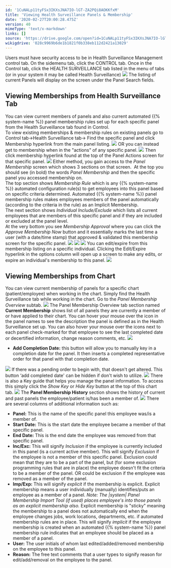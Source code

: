 ```yaml
---
id: '1CuNALp11tyFSx3IKXsJNA7IO-lGT-ZA2PQi8AOKKfxM'
title: 'Viewing Health Surveillance Panels & Membership'
date: '2020-02-27T20:00:28.475Z'
version: 40
mimeType: 'text/x-markdown'
links: []
source: 'https://drive.google.com/open?id=1CuNALp11tyFSx3IKXsJNA7IO-lGT-ZA2PQi8AOKKfxM'
wikigdrive: '028c9969b6de1b1821f0b338eb112d2421a13029'
---
```

Users must have security access to be in Health Surveillance Management control tab. On the sidemenu tab, click the CONTROL tab. Once in the Control tab, click the HEALTH SURVEILLANCE tab listed in the menu of tabs (or in your system it may be called Health Surveillance)
![](../viewing-health-surveillance-panels-and-membership.assets/8559017c3985006ba5394aa58ece891b.png)
The listing of current Panels will display on the screen under the Panel Search fields.

## Viewing Memberships from Health Surveillance Tab

You can view current members of panels and also current automated {{% system-name %}} panel membership rules set up for each specific panel from the Health Surveillance tab found in Control.  
To view existing memberships & membership rules on existing panels go to Control tab→Health Surveillance tab→ Find the specific panel and click Membership hyperlink from the main panel listing.
![](../viewing-health-surveillance-panels-and-membership.assets/152a405ed9a290c61e3e0c92d6b0a89b.png)
OR you can instead get to membership when in the "actions" of any specific panel.
![](../viewing-health-surveillance-panels-and-membership.assets/77a42aa6472c44394ac6ccf2b6b16060.png)
Then click membership hyperlink found at the top of the Panel Actions screen for that specific panel.
![](../viewing-health-surveillance-panels-and-membership.assets/c83548f64fa11f29ef66d91e6a07c099.png)
Either method, you gain access to the *Panel Membership* screen which shows 3 sections on that screen.  At the top you should see (in bold) the words *Panel Membership* and then the specific panel you accessed membership on.  
The top section shows *Membership Rule* which is any {{% system-name %}} automated configuration rule(s) to get employees into this panel based on specific criteria determined. Automated {{% system-name %}} panel membership rules makes employees members of the panel automatically (according to the criteria in the rule) as an Implicit Membership.  
The next section shows *Individual Include/Exclude* which lists all current employees that are members of this specific panel and if they are included or excluded at the panel level.  
At the very bottom you see *Membership Approval* where you can click the *Approve Membership Now* button and it essentially marks the last time a user (with a date/time stamp) that approved & validated this membership screen for the specific panel.
![](../viewing-health-surveillance-panels-and-membership.assets/cd68d728f51233aa305b4aaf45636bd0.png)
![](../viewing-health-surveillance-panels-and-membership.assets/1b37f7cfecb3446d1393db006c5dfc0b.png)
![](../viewing-health-surveillance-panels-and-membership.assets/36e7c80710bf2e27c7c2e3f47c5870bd.png)
You can edit/expire from this membership listing on a specific individual. Clicking the Edit/Expire hyperlink in the options column will open up a screen to make any edits, or expire an individual's membership to this panel.
![](../viewing-health-surveillance-panels-and-membership.assets/8114fb1d16052112a34c523b4bc44c73.png)

## Viewing Memberships from Chart

You can view current membership of panels for a specific chart (patient/employee) when working in the chart. Simply find the Health Surveillance tab while working in the chart. Go to the *Panel Membership Overview* subtab.
![](../viewing-health-surveillance-panels-and-membership.assets/85bd227308c74cc13f998a12e7616ade.png)
The Panel Membership Overview tab section named **Current Membership** shows list of all panels they are currently a member of or have applied to their chart. You can hover your mouse over the icon in the panel names to see the description the panel is defined as in the Health Surveillance set up. You can also hover your mouse over the icons next to each panel check-marked for that employee to see the last completed date or decertified information, change reason comments, etc.
![](../viewing-health-surveillance-panels-and-membership.assets/9810266721eae55384813a5e942e1fc8.png)

* <strong>Add Completion Date:</strong> this button will allow you to manually key in a completion date for the panel. It then inserts a completed representative order for that panel with that completion date.

![](../viewing-health-surveillance-panels-and-membership.assets/56ca0bd126e92b0826af0ab7943280db.png)
If there was a pending order to begin with, that doesn't get altered. This button ‘add completed date' can be hidden if don't wish to utilize.
![](../viewing-health-surveillance-panels-and-membership.assets/2f8bdcad5e282b0f1dc4cd28ccbefb95.png)
There is also a Key guide that helps you manage the panel information. To access this simply click the *Show Key* or *Hide Key* button at the top of this chart tab.
![](../viewing-health-surveillance-panels-and-membership.assets/1661f5f792421cd9e4e916e6fd097d47.png)
The **Panel Membership History** section shows the history of current and past panels the employee/patient is/has been a member of.
![](../viewing-health-surveillance-panels-and-membership.assets/12a92bdfb08337233e38a7276fd79e39.png)
There are several columns of additional information such as:

* <strong>Panel:</strong> This is the name of the specific panel this employee was/is a member of.
* <strong>Start Date:</strong> This is the start date the employee became a member of that specific panel.
* <strong>End Date:</strong> This is the end date the employee was removed from that specific panel.
* <strong>Inc/Exc:</strong> This will signify <em>Inclusion</em> if the employee is currently included in this panel (is a current active member). This will signify <em>Exclusion</em> if the employee is not a member of this specific panel. Exclusion could mean that they are to be a part of the panel, but (for some exclusion programming rules that are in place) the employee doesn't fit the criteria to be a member of the panel. OR could be exclusion if the employee was removed as a member of the panel.
* <strong>Imp/Exp:</strong> This will signify <em>explicit</em> if the membership is explicit. Explicit membership means a user individually (manually) identifies/puts an employee as a member of a panel. <em>Note: The |system| Panel Membership Import Tool (if used) places employee's into those panels as an explicit membership also.</em> Explicit membership is "sticky" meaning the membership to a panel does not automatically end when the employee changes jobs, work locations, departments, etc. if automated membership rules are in place. This will signify <em>implicit</em> if the employee membership is created when an automated {{% system-name %}} panel membership rule indicates that an employee should be placed as a member of a panel.
* <strong>User:</strong> The user initials of whom last edited/added/removed membership on the employee to this panel.
* <strong>Reason:</strong> The free text comments that a user types to signify reason for edit/add/removal on the employee to the panel.
